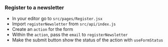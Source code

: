 ### Register to a newsletter

- In your editor go to `src/pages/Register.jsx`
- Import `registerNewsletter` from `src/api/index.js`
- Create an `action` for the form
- Within the `action`, pass the `email` to `registerNewsletter`
- Make the submit button show the status of the action with `useFormStatus`
